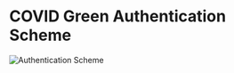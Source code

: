 # COVID Green Authentication Scheme
![Authentication Scheme](https://app.lucidchart.com/publicSegments/view/f5d23a46-a3fa-48cb-94c6-9861e9d794f7/image.png)
